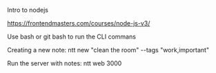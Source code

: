 Intro to nodejs

https://frontendmasters.com/courses/node-js-v3/

Use bash or git bash to run the CLI commans

Creating a new note:
ntt new "clean the room" --tags "work,important"

Run the server with notes:
ntt web 3000